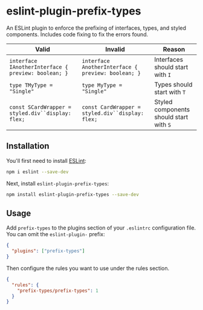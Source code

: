 # eslint-plugin-prefix-types

An ESLint plugin to enforce the prefixing of interfaces, types, and styled components. Includes code fixing to fix the errors found.

| Valid                                               | Invalid                                            | Reason                                  |
| --------------------------------------------------- | -------------------------------------------------- | --------------------------------------- |
| `interface IAnotherInterface { preview: boolean; }` | `interface AnotherInterface { preview: boolean; }` | Interfaces should start with `I`        |
| `type TMyType = "Single"`                           | `type MyType = "Single"`                           | Types should start with `T`             |
| ` const SCardWrapper = styled.div``display: flex; ` | ` const CardWrapper = styled.div``display: flex; ` | Styled components should start with `S` |

## Installation

You'll first need to install [ESLint](https://eslint.org/):

```sh
npm i eslint --save-dev
```

Next, install `eslint-plugin-prefix-types`:

```sh
npm install eslint-plugin-prefix-types --save-dev
```

## Usage

Add `prefix-types` to the plugins section of your `.eslintrc` configuration file. You can omit the `eslint-plugin-` prefix:

```json
{
  "plugins": ["prefix-types"]
}
```

Then configure the rules you want to use under the rules section.

```json
{
  "rules": {
    "prefix-types/prefix-types": 1
  }
}
```
